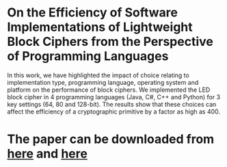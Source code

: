# On the Efficiency of Software Implementations of Lightweight Block Ciphers from the Perspective of Programming Languages


In this work, we have highlighted the impact of choice relating to implementation type, programming language, operating system and platform on the performance of block ciphers. We implemented the LED block cipher in 4 programming languages (Java, C#, C++ and Python) for 3 key settings (64, 80 and 128-bit). The results show that these choices can affect the efficiency of a cryptographic primitive by a factor as high as 400.

# The paper can be downloaded from [here](https://lnkd.in/dJmY-8K) and [here](https://doi.org/10.1016/j.future.2019.09.058)
